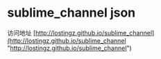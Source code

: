 # sublime_channel json
访问地址 [http://lostingz.github.io/sublime_channel](http://lostingz.github.io/sublime_channel "http://lostingz.github.io/sublime_channel")
